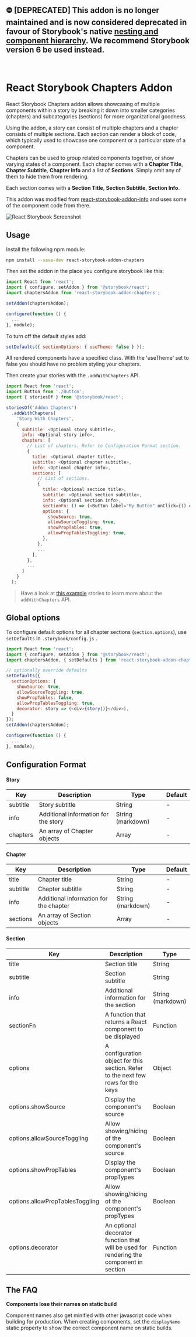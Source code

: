 ## ⛔ [DEPRECATED] This addon is no longer maintained and is now considered deprecated in favour of Storybook's native [nesting and component hierarchy](https://storybook.js.org/docs/react/writing-stories/naming-components-and-hierarchy). We recommend Storybook version 6 be used instead.

<br>

# React Storybook Chapters Addon

React Storybook Chapters addon allows showcasing of multiple components within a story by breaking it down into smaller categories (chapters) and subcategories (sections) for more organizational goodness.

Using the addon, a story can consist of multiple chapters and a chapter consists of multiple sections. Each section can render a block of code,
which typically used to showcase one component or a particular state of a component.

Chapters can be used to group related components together, or show varying states of a component.
Each chapter comes with a **Chapter Title**, **Chapter Subtitle**, **Chapter Info** and a list of **Sections**.
Simply omit any of them to hide them from rendering.

Each section comes with a **Section Title**, **Section Subtitle**, **Section Info**.

This addon was modified from [react-storybook-addon-info](https://github.com/storybooks/react-storybook-addon-info) and uses some of the component code from there.

![React Storybook Screenshot](docs/home-screenshot.png)

## Usage

Install the following npm module:

```sh
npm install --save-dev react-storybook-addon-chapters
```

Then set the addon in the place you configure storybook like this:

```js
import React from 'react';
import { configure, setAddon } from '@storybook/react';
import chaptersAddon from 'react-storybook-addon-chapters';

setAddon(chaptersAddon);

configure(function () {
  ...
}, module);
```

To turn off the default styles add:

```js
setDefaults({ sectionOptions: { useTheme: false } });
```

All rendered components have a specified class. With the 'useTheme' set to false you should have no problem styling your chapters.

Then create your stories with the `.addWithChapters` API.

```js
import React from 'react';
import Button from './Button';
import { storiesOf } from '@storybook/react';

storiesOf('Addon Chapters')
  .addWithChapters(
    'Story With Chapters',
    {
      subtitle: <Optional story subtitle>,
      info: <Optional story info>,
      chapters: [
        // List of chapters. Refer to Configuration Format section.
        {
          title: <Optional chapter title>,
          subtitle: <Optional chapter subtitle>,
          info: <Optional chapter info>,
          sections: [
            // List of sections.
            {
              title: <Optional section title>,
              subtitle: <Optional section subtitle>,
              info: <Optional section info>,
              sectionFn: () => (<Button label="My Button" onClick={() => { alert('Hello World!'); }}/>),
              options: {
                showSource: true,
                allowSourceToggling: true,
                showPropTables: true,
                allowPropTablesToggling: true,
              },
            },
            ...
          ],
        },
        ...
      ]
    }
  );
```

> Have a look at [this example](example/story.js) stories to learn more about the `addWithChapters` API.

## Global options

To configure default options for all chapter sections (`section.options`), use `setDefaults` in `.storybook/config.js` .

```js
import React from 'react';
import { configure, setAddon } from '@storybook/react';
import chaptersAddon, { setDefaults } from 'react-storybook-addon-chapters';

// optionally override defaults
setDefaults({
  sectionOptions: {
    showSource: true,
    allowSourceToggling: true,
    showPropTables: false,
    allowPropTablesToggling: true,
    decorator: story => (<div>{story()}</div>),
  }
});
setAddon(chaptersAddon);

configure(function () {
  ...
}, module);
```

## Configuration Format

#### Story

| Key      | Description                          | Type              | Default |
| -------- | ------------------------------------ | ----------------- | ------- |
| subtitle | Story subtitle                       | String            | -       |
| info     | Additional information for the story | String (markdown) | -       |
| chapters | An array of Chapter objects          | Array<Chapter>    | -       |

#### Chapter

| Key      | Description                            | Type              | Default |
| -------- | -------------------------------------- | ----------------- | ------- |
| title    | Chapter title                          | String            | -       |
| subtitle | Chapter subtitle                       | String            | -       |
| info     | Additional information for the chapter | String (markdown) | -       |
| sections | An array of Section objects            | Array<Section>    | -       |

#### Section

| Key                             | Description                                                                             | Type              | Default |
| ------------------------------- | --------------------------------------------------------------------------------------- | ----------------- | ------- |
| title                           | Section title                                                                           | String            | -       |
| subtitle                        | Section subtitle                                                                        | String            | -       |
| info                            | Additional information for the section                                                  | String (markdown) | -       |
| sectionFn                       | A function that returns a React component to be displayed                               | Function          | -       |
| options                         | A configuration object for this section. Refer to the next few rows for the keys        | Object            | -       |
| options.showSource              | Display the component's source                                                          | Boolean           | True    |
| options.allowSourceToggling     | Allow showing/hiding of the component's source                                          | Boolean           | True    |
| options.showPropTables          | Display the component's propTypes                                                       | Boolean           | False   |
| options.allowPropTablesToggling | Allow showing/hiding of the component's propTypes                                       | Boolean           | True    |
| options.decorator               | An optional decorator function that will be used for rendering the component in section | Function          | -       |

## The FAQ

**Components lose their names on static build**

Component names also get minified with other javascript code when building for production. When creating components, set the `displayName` static property to show the correct component name on static builds.
